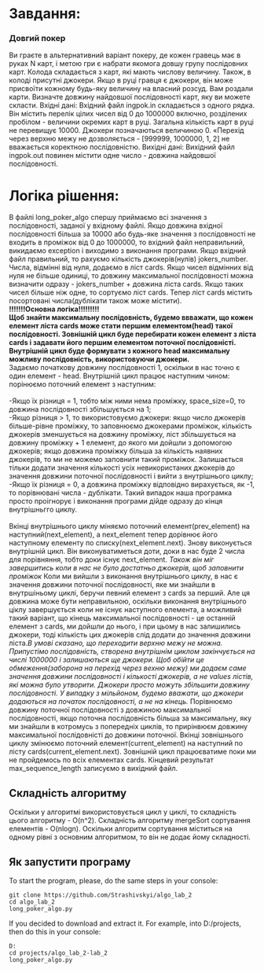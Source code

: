 # Завдання:
### Довгий покер 
Ви граєте в альтернативний варіант покеру, де кожен гравець має в руках N карт, і метою гри є набрати якомога довшу гpyny послідовних карт. Колода складається з карт, які мають числову величину. Також, в колоді присутні джокери. Якщо в руці гравця є джокери, він може присвоїти кожному будь-яку величину на власний розсуд. Вам роздали карти. Визначте довжину найдовшої послідовності карт, яку ви можете скласти. 
Вхідні дані:
Вхідний файл ingpok.in складається з одного рядка. Він містить перелік цілих чисел від 0 до 1000000 включно, розділених пробілом - величини окремих карт в руці. Загальна кількість карт в руці не перевищує 10000. Джокери позначаються величиною 0. «Перехід через верхню межу не дозволяється - [999999, 1000000, 1, 2] не вважається коректною послідовністю. 
Вихідні дані:
Вихідний файл ingpok.out повинен містити одне число - довжина найдовшої послідовності. 
# Логіка рішення:
В файлі long_poker_algo спершу приймаємо всі значення з послідовності, заданої у вхідному файлі. Якщо довжина вхідної послідовності більша за 10000 або будь-яке значення з послідовності не входить в проміжок від 0 до 1000000, то вхідний файл неправильний, викидаємо exception i виходимо з виконання програми. Якщо вхідний файл правильний, то рахуємо кількість джокерів(нулів) jokers_number. Числа, відмінні від нуля, додаємо в ліст cards. Якщо чисел відмінних від нуля не більше одиниці, то довжину максимальної послідовності можна визначити одразу - jokers_number + довжина ліста cards. Якщо таких чисел більше ніж одне, то сортуємо ліст cards. Тепер ліст cards містить посортовані числа(дублікати також може містити). **<br/>!!!!!!!Основна логіка!!!!!!!!!<br/>Щоб знайти максимальну послідовність, будемо ввважати, що кожен елемент ліста cards може стати першим елементом(head) такої послідовності. Зовнішній цикл буде перебирати кожен елемент з ліста cards і задавати його першим елементом поточної послідовністі. Внутрішній цикл буде формувати з кожного head максимальну можливу послідовність, використовуючи джокери.**<br/> Задаємо початкову довжину послідовності 1, оскільки в нас точно є один елемент - head. Внутрішній цикл працює наступним чином: порінюємо поточний елемент з наступним:<br/><br/>
-Якщо їх різниця = 1, тобто між ними нема проміжку, space_size=0, то довжина послідовності збільшується на 1; <br/>
-Якщо різниця > 1, то використовуємо джокери: якщо число джокерів більше-рівне проміжку, то заповнюємо джокерами проміжок, кількість джокерів зменшується на довжину проміжку, ліст збільшується на довжину проміжку + 1 елемент, до якого ми дойшли з допомогою джокерів; якщо довжина проміжку більша за кількість наявних джокерів, то ми не можемо заповнити такий проміжок. Залишається тільки додати значення кількості усіх невикористаних джокерів до значення довжини поточної послідовності і вийти з внутрішнього циклу;<br/>
-Якщо їх різниця = 0, а довжина проміжку відповідно вирахується, як -1, то порівнювані числа - дублікати. Такий випадок наша програмка просто проігнорує і виконання програми дійде одразу до кінця внутрішньгго циклу.<br/>
<br/>
Вкінці внутрішнього циклу міняємо поточний елемент(prev_element) на наступний(next_element), а next_element тепер дорівнює його наступному елементу по списку(next_element.next). Знову виконується внутрішній цикл. Він виконуватиметься доти, доки в нас буде 2 числа для порівняння, тобто доки існує next_element. *Також він міг завершитись коли в нас не було достатньо джокерів, щоб заповнити проміжок*
Коли ми вийшли з виконання внутрішнього циклу, в нас є значення довжини поточної послідовності, яке ми знайшли в внутршіньому циклі, беручи певний елемент з cards за перший. Але ця довжина може бути неправильною, оскільки виконання внутрішнього ціклу завершується коли не існує наступного елемента, а можливий такий варіант, що кінець максимальної послідовності - це останній елемент з cards, ми дойшли до нього, і при цьому  в нас залишились джокери, тоді кількість цих джокерів слід додати до значення довжини ліста.*В умові сказано, що переходити верхню межу не можна. Припустімо послідовність, створена внутрішнім циклом закінчується на числі 1000000 і залишаються ще джокери. Щоб обійти це обмеження(заборона на перехід через вехню межу) ми додаєм саме значення довжини послідовності і кількості джокерів, а не values лістів, які можна було утворити. Джокери просто можуть збільшити довжину послідовності. У випадку з мільйоном, будемо вважати, що джокери додаються на початок послідовності, а не на кінець.*
Порівнюємо довжину поточної послідовності з довжиною максимальної послідовності, якщо поточна послідовність більша за максимальну, яку ми знайшли в котромусь з попередніх циклів, то прирінвюєм довжину максимальної послідовністі до довжини поточної. Вкінці зовнішнього циклу змінюємо поточний елемент(current_element) на наступний по лісту cards(current_element.next). Зовнішній цикл працюєватиме поки ми не пройдемось по всіх елементах cards. Кінцевий результат max_sequence_length записуємо в вихідний файл.
## Складність алгоритму
Оскільки у алгоритмі використовується цикл у циклі, то складність цього алгоритму - O(n^2). Складність алгоритму mergeSort сортування елементів - O(nlogn). Оскільки алгоритм сортування міститься на одному рівні з основним алгоритмом, то він не додає йому складності.
## Як запустити програму
To start the program, please, do the same steps in your console:

    git clone https://github.com/Strashivskyi/algo_lab_2
    cd algo_lab_2
    long_poker_algo.py

If you decided to download and extract it. For example, into D:/projects, then do this in your console:

    D:
    cd projects/algo_lab_2-lab_2
    long_poker_algo.py

